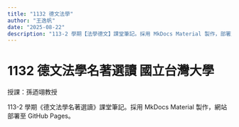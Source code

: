 ```yaml
---
title: "1132 德文法學"
author: "王逸帆"
date: "2025-08-22"
description: "113-2 學期【法學德文】課堂筆記。採用 MkDocs Material 製作，部署至 GitHub Pages。"
---
```


# **1132 德文法學名著選讀 國立台灣大學**

授課：孫迺翊教授

113-2 學期《德文法學名著選讀》課堂筆記。採用 MkDocs Material 製作，網站部署至 GitHub Pages。



